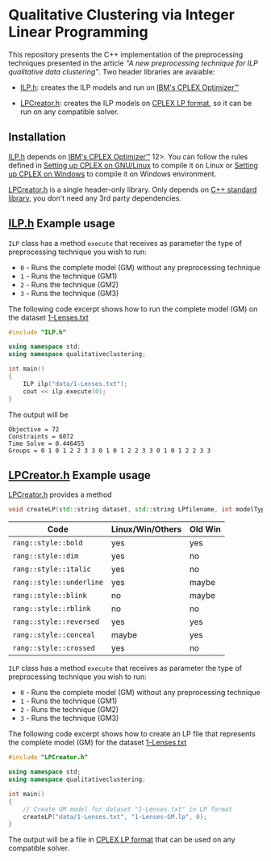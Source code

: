 # Qualitative Clustering via Integer Linear Programming

This repository presents the C++ implementation of the preprocessing techniques presented in the article _"A new preprocessing technique for ILP qualitative data clustering"_. Two header libraries are avaiable:

* [ILP.h](ILP.h): creates the ILP models and run on [IBM's CPLEX Optimizer™](http://www.ibm.com/software/commerce/optimization/cplex-optimizer/)

* [LPCreator.h](LPCreator.h): creates the ILP models on [CPLEX LP format](https://www.ibm.com/support/knowledgecenter/SSSA5P_12.5.0/ilog.odms.cplex.help/CPLEX/FileFormats/topics/LP.html), so it can be run on any compatible solver.

Installation
------------

[ILP.h](ILP.h) depends on [IBM's CPLEX Optimizer™](http://www.ibm.com/software/commerce/optimization/cplex-optimizer/) 12>. You can follow the rules defined in [Setting up CPLEX on GNU/Linux](https://www.ibm.com/support/knowledgecenter/SSSA5P_12.7.1/ilog.odms.cplex.help/CPLEX/GettingStarted/topics/set_up/GNU_Linux.html)
to compile it on Linux or [Setting up CPLEX on Windows](https://www.ibm.com/support/knowledgecenter/SSSA5P_12.7.1/ilog.odms.cplex.help/CPLEX/GettingStarted/topics/set_up/Windows.html) to compile it on Windows environment.

[LPCreator.h](LPCreator.h) is a single header-only library. Only depends on [C++ standard library](http://en.cppreference.com/w/cpp/header), you don't need any 3rd party dependencies.

[ILP.h](ILP.h)  Example usage 
-------------

`ILP` class has a method `execute` that receives as parameter the type of preprocessing technique you wish to run:
 - `0` - Runs the complete model (GM) without any preprocessing technique
 - `1` - Runs the technique (GM1)
 - `2` - Runs the technique (GM2)
 - `3` - Runs the technique (GM3)
 
 The following code excerpt shows how to run the complete model (GM) on the dataset [1-Lenses.txt](data/1-Lenses.txt)

```c++
#include "ILP.h"

using namespace std;
using namespace qualitativeclustering;

int main()
{
    ILP ilp("data/1-Lenses.txt");
    cout << ilp.execute(0);
}
```

The output will be
```
Objective = 72
Constraints = 6072
Time Solve = 0.446455
Groups = 0 1 0 1 2 2 3 3 0 1 0 1 2 2 3 3 0 1 0 1 2 2 3 3
```

[LPCreator.h](LPCreator.h) Example usage
-------------

[LPCreator.h](LPCreator.h) provides a method

```cpp
void createLP(std::string dataset, std::string LPfilename, int modelType, int threshold=0)
```


| Code | Linux/Win/Others | Old Win
| ---- | --------- | ------ |
| `rang::style::bold`      | yes   | yes   |
| `rang::style::dim`       | yes   | no    |
| `rang::style::italic`    | yes   | no    |
| `rang::style::underline` | yes   | maybe |
| `rang::style::blink`     | no    | maybe |
| `rang::style::rblink`    | no    | no    |
| `rang::style::reversed`  | yes   | yes   |
| `rang::style::conceal`   | maybe | yes   |
| `rang::style::crossed`   | yes   | no    |

`ILP` class has a method `execute` that receives as parameter the type of preprocessing technique you wish to run:
 - `0` - Runs the complete model (GM) without any preprocessing technique
 - `1` - Runs the technique (GM1)
 - `2` - Runs the technique (GM2)
 - `3` - Runs the technique (GM3)

The following code excerpt shows how to create an LP file that represents the complete model (GM) for the dataset [1-Lenses.txt](data/1-Lenses.txt)

```c++
#include "LPCreator.h"

using namespace std;
using namespace qualitativeclustering;

int main()
{
    // Create GM model for dataset "1-Lenses.txt" in LP format
    createLP("data/1-Lenses.txt", "1-Lenses-GM.lp", 0);
}
```
The output will be a file in [CPLEX LP format](https://www.ibm.com/support/knowledgecenter/SSSA5P_12.5.0/ilog.odms.cplex.help/CPLEX/FileFormats/topics/LP.html) that can be used on any compatible solver. 
